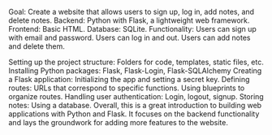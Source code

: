 Goal: Create a website that allows users to sign up, log in, add notes, and delete notes.
Backend: Python with Flask, a lightweight web framework.
Frontend: Basic HTML.
Database: SQLite.
Functionality:
Users can sign up with email and password.
Users can log in and out.
Users can add notes and delete them.

Setting up the project structure: Folders for code, templates, static files, etc.
Installing Python packages: Flask, Flask-Login, Flask-SQLAlchemy
Creating a Flask application: Initializing the app and setting a secret key.
Defining routes: URLs that correspond to specific functions.
Using blueprints to organize routes.
Handling user authentication: Login, logout, signup.
Storing notes: Using a database.
Overall, this is a great introduction to building web applications with Python and Flask. It focuses on the backend functionality and lays the groundwork for adding more features to the website.

